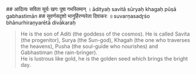 <section>
<section data-markdown data-audio-src="../audio/adityahridayam/adityahridayam_10.m4a">
## आदित्यः सविता सूर्यः खगः पूषा गभस्तिमान् ।
ādityaḥ savitā sūryaḥ khagaḥ pūṣā gabhastimān
## सुवर्णसदृशो भानुर्हिरण्यरेता दिवाकरः ॥
suvarṇasadr̥śo bhānurhiraṇyarētā divākaraḥ

> He is the son of Aditi (the goddess of the cosmos). He is called Savita (the progenitor), Surya (the Sun-god), Khagah (the one who traverses the heavens), Pusha (the soul-guide who nourishes) and Gabhastiman (the rain-bringer).   
> He is lustrous like gold, he is the golden seed which brings the bright day.

<!--
His names are - Āditya (an offspring of Aditi), Savitā (the progenitor of all), Sūrya (the sun god), Pūṣā (the procator of people), Gabhastimān (the nourisher with rain), the possessor of golden rays that are brilliant having the golden seed, Divākara (maker of the day); he has seven horses, Sahasrārci (thousand rayed), Marīcimān (full of rays), Timironmadhana (destroyer of darkness), Śambhu (giver of life), Mārtaṇḍa (who is infuser of life in the cosmic egg); Hiraṇyagarbha (who is a golden foetus), Ahaskara (who brings the day), Ravi (eulogised by all), Agnigarbha (pregnant with fire), the son of Aditi, Śiśiranāśana (the destroyer of frost); Vyomanātha (the lord of the sky), Tamobhedī (disperser of darkness), the master of Ṛgveda, Yajurveda and Sāmaveda, Ghanavṛṣṭi (sender of great rainfall), Apāṃ mitra (the friend of waters) and Vindhyavītīplavaṅgama (the one who swiftly crosses the sky); Ātapī (he is the radiator of heat) and Maṇḍalī (is adorned with a circle of rays), Mṛtyu (he is death himself), Piṅgala (tawny in colour), Sarvatāpa (giver of warmth), omniscient, endowed with extra ordinary splendour, and Sarvabhavaodbhava (the one who is affectionate); he is the controller of all the lunar bodies, planets and stars, creator of all and resplendent among the splendid, O god, Dwādaśātman (who appears in twelve forms), hail to you!

He is the Son of Aditi (the mother of creation), the Sun God who transverser the heavens, he is of brilliant golden color, the possessor of a myriad rays, by illuminating all directions he is the maker of daylight. He is the all pervading, shining principle, the dispeller of darkness, exhibiting beautiful sight with golden hue 
-->
</section>
</section>
